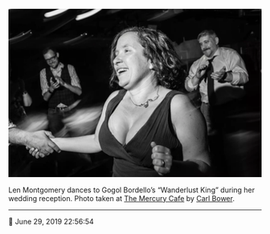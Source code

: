 ![Len Montgomery dances](assets/156515a72567e60550132230acd2d5df.webp)

Len Montgomery dances to Gogol Bordello’s “Wanderlust King” during her wedding reception. Photo taken at [The Mercury Cafe](http://mercurycafe.com/) by [Carl Bower](http://carlbowerphotos.com/).

- - - -

<span aria-hidden="true">📅</span> June 29, 2019 22:56:54
